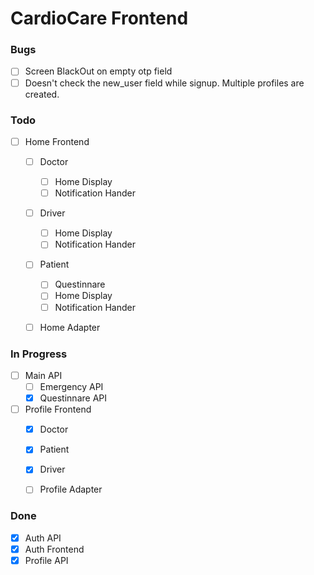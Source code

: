 # CardioCare Frontend
### Bugs
- [ ] Screen BlackOut on empty otp field
- [ ] Doesn't check the new_user field while signup. Multiple profiles are created.

### Todo
- [ ] Home Frontend
    - [ ] Doctor
        - [ ] Home Display
        - [ ] Notification Hander
    - [ ] Driver
        - [ ] Home Display
        - [ ] Notification Hander
    - [ ] Patient
        - [ ] Questinnare
        - [ ] Home Display
        - [ ] Notification Hander
    - [ ] Home Adapter


### In Progress
- [ ] Main API
    - [ ] Emergency API
    - [x] Questinnare API

- [ ] Profile Frontend
    - [x] Doctor
    - [x] Patient
    - [x] Driver
    - [ ] Profile Adapter

    

### Done
- [x] Auth API
- [x] Auth Frontend
- [x] Profile API
